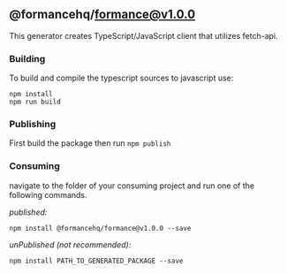 ## @formancehq/formance@v1.0.0

This generator creates TypeScript/JavaScript client that utilizes fetch-api.

### Building

To build and compile the typescript sources to javascript use:
```
npm install
npm run build
```

### Publishing

First build the package then run ```npm publish```

### Consuming

navigate to the folder of your consuming project and run one of the following commands.

_published:_

```
npm install @formancehq/formance@v1.0.0 --save
```

_unPublished (not recommended):_

```
npm install PATH_TO_GENERATED_PACKAGE --save
